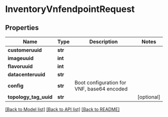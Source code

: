# InventoryVnfendpointRequest

## Properties
Name | Type | Description | Notes
------------ | ------------- | ------------- | -------------
**customeruuid** | **str** |  | 
**imageuuid** | **int** |  | 
**flavoruuid** | **int** |  | 
**datacenteruuid** | **str** |  | 
**config** | **str** | Boot configuration for VNF, base64 encoded | 
**topology_tag_uuid** | **str** |  | [optional] 

[[Back to Model list]](../README.md#documentation-for-models) [[Back to API list]](../README.md#documentation-for-api-endpoints) [[Back to README]](../README.md)


